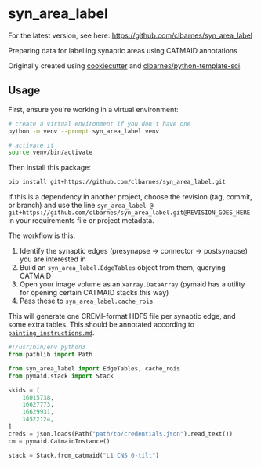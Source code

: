 # syn_area_label

For the latest version, see here: <https://github.com/clbarnes/syn_area_label>

Preparing data for labelling synaptic areas using CATMAID annotations

Originally created using
[cookiecutter](https://github.com/cookiecutter/cookiecutter) and
[clbarnes/python-template-sci](https://github.com/clbarnes/python-template-sci).

## Usage

First, ensure you're working in a virtual environment:

```sh
# create a virtual environment if you don't have one
python -m venv --prompt syn_area_label venv

# activate it
source venv/bin/activate
```

Then install this package:

```sh
pip install git+https://github.com/clbarnes/syn_area_label.git
```

If this is a dependency in another project, choose the revision (tag, commit, or branch)
and use the line `syn_area_label @ git+https://github.com/clbarnes/syn_area_label.git@REVISION_GOES_HERE`
in your requirements file or project metadata.

The workflow is this:

1. Identify the synaptic edges (presynapse -> connector -> postsynapse) you are interested in
2. Build an `syn_area_label.EdgeTables` object from them, querying CATMAID
3. Open your image volume as an `xarray.DataArray` (pymaid has a utility for opening certain CATMAID stacks this way)
4. Pass these to `syn_area_label.cache_rois`

This will generate one CREMI-format HDF5 file per synaptic edge, and some extra tables.
This should be annotated according to [`painting_instructions.md`](./painting_instructions.md).

```python
#!/usr/bin/env python3
from pathlib import Path

from syn_area_label import EdgeTables, cache_rois
from pymaid.stack import Stack

skids = [
    16015738,
    16627773,
    16629931,
    14522124,
]
creds = json.loads(Path("path/to/credentials.json").read_text())
cm = pymaid.CatmaidInstance()

stack = Stack.from_catmaid("L1 CNS 0-tilt")
```

